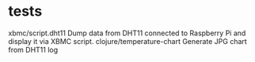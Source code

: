 tests
===== 
xbmc/script.dht11		Dump data from DHT11 connected to Raspberry Pi and display it via XBMC script.
clojure/temperature-chart		Generate JPG chart from DHT11 log
